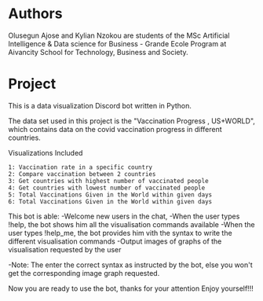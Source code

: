 # Authors
Olusegun Ajose and Kylian Nzokou are students of the MSc Artificial Intelligence & Data science for Business - Grande Ecole Program at Aivancity School for Technology, Business and Society.

# Project
This is a data visualization Discord bot written in Python. 

The data set used in this project is the "Vaccination Progress , US+WORLD", which contains data on the covid vaccination progress in different countries.

 Visualizations Included

    1: Vaccination rate in a specific country
    2: Compare vaccination between 2 countries
    3: Get countries with highest number of vaccinated people
    4: Get countries with lowest number of vaccinated people
    5: Total Vaccinations Given in the World within given days
    6: Total Vaccinations Given in the World within given days
        
This bot is able:
-Welcome new users in the chat,
-When the user types !help, the bot shows him all the visualisation commands available
-When the user types !help_me, the bot provides him vith the syntax to write the different visualisation commands 
-Output images of graphs of the visualisation requested by the user

-Note: The enter the correct syntax as instructed by the bot, else you won't get the corresponding image graph requested.

Now you are ready to use the bot, thanks for your attention
Enjoy yourself!!!